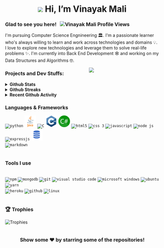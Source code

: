 
<h1 align="center"><img src="https://media.giphy.com/media/12oufCB0MyZ1Go/giphy.gif" width="40"> Hi, I’m Vinayak Mali </h1>

### Glad to see you here! &nbsp;  <img src="https://komarev.com/ghpvc/?username=malivinayak&label=Profile%20Views&color=blue&style=for-the-badge" alt="Vinayak Mali Profile Views"/></p>
I'm pursuing Computer Science Engnineering 🏛. I'm a passionate learner who's always willing to learn and work across technologies and domains 💡. I love to explore new technologies and leverage them to solve real-life problems ✨.  I'm currently into Back End Development 🕸️ and working on my Data Structures and Algorithms 🤓.

<img align='right' src="https://media.giphy.com/media/M9gbBd9nbDrOTu1Mqx/giphy.gif" width="230">

### Projects and Dev Stuffs:

<details>	
  <summary><b> Github Stats</b></summary>

  <br />
  <img height="180em" src="https://github-readme-stats.vercel.app/api?username=malivinayak&show_icons=true&hide_border=true&&count_private=true&include_all_commits=true" />
  <img height="180em" src="https://github-readme-stats.vercel.app/api/top-langs/?username=malivinayak&exclude_repo=KNN-Image-Classification&show_icons=true&hide_border=true&layout=compact&langs_count=8"/>
</details>

<details>	
  <summary><b> Github Streaks</b></summary>

  <br />
  <img height="180em" src="https://github-readme-streak-stats.herokuapp.com/?user=malivinayak&hide_border=true&count_private=true" />
</details>

<details>	
  <summary><b> Recent Github Activity</b></summary>

  <!--START_SECTION:activity-->
1. 🎉 Merged PR [#8](https://github.com/malivinayak/Multi-Programming/pull/8) in [malivinayak/Multi-Programming](https://github.com/malivinayak/Multi-Programming)
2. 🗣 Commented on [#8](https://github.com/malivinayak/Multi-Programming/issues/8) in [malivinayak/Multi-Programming](https://github.com/malivinayak/Multi-Programming)
3. 🎉 Merged PR [#7](https://github.com/malivinayak/Multi-Programming/pull/7) in [malivinayak/Multi-Programming](https://github.com/malivinayak/Multi-Programming)
4. 💪 Opened PR [#7](https://github.com/malivinayak/Multi-Programming/pull/7) in [malivinayak/Multi-Programming](https://github.com/malivinayak/Multi-Programming)
5. 🎉 Merged PR [#6](https://github.com/malivinayak/Multi-Programming/pull/6) in [malivinayak/Multi-Programming](https://github.com/malivinayak/Multi-Programming)
<!--END_SECTION:activity-->
 
</details>

### Languages & Frameworks
<code><img title="Python" alt="python" width="35px" height="38" src="https://cdn.jsdelivr.net/gh/devicons/devicon/icons/python/python-original.svg" /></code>
<code><img height="38" src="https://raw.githubusercontent.com/github/explore/80688e429a7d4ef2fca1e82350fe8e3517d3494d/topics/java/java.png" alt="java"></code>
<code><img title="C" alt="C" width="30px" height="38" src="https://cdn.jsdelivr.net/gh/devicons/devicon/icons/c/c-original.svg" /></code>
<code><img height="38" src="https://raw.githubusercontent.com/github/explore/80688e429a7d4ef2fca1e82350fe8e3517d3494d/topics/cpp/cpp.png" alt="cpp"></code>
<code><img height="38" src="https://raw.githubusercontent.com/github/explore/80688e429a7d4ef2fca1e82350fe8e3517d3494d/topics/csharp/csharp.png" alt="Csharp"></code>
<code><img title="HTML 5" alt="html5" width="38" height="38" src="https://cdn.jsdelivr.net/gh/devicons/devicon/icons/html5/html5-original.svg" /></code>
<code><img title="CSS 3" alt="css 3" width="30px" height="38" src="https://cdn.jsdelivr.net/gh/devicons/devicon/icons/css3/css3-original.svg" /></code>
<code><img title="JavaScript" alt="javascript" width="30px" height="38" src="https://cdn.jsdelivr.net/gh/devicons/devicon/icons/javascript/javascript-original.svg" /></code>
<code><img title="NodeJS" height="38" alt="node js" width="30px" height="38" src="https://cdn.jsdelivr.net/gh/devicons/devicon/icons/nodejs/nodejs-original.svg" /></code>
<code><img height="38" src="https://img.shields.io/badge/-%23404d59.svg?style=for-the-badge&logo=express&logoColor=%2361DAFB" alt="expressjs"></code> 
<code><img height="38" src="https://raw.githubusercontent.com/github/explore/80688e429a7d4ef2fca1e82350fe8e3517d3494d/topics/sql/sql.png" alt="sql"></code>
<code> <img title="Markdown" alt="markdown" width="30px" height="38" src="https://cdn.jsdelivr.net/gh/devicons/devicon/icons/markdown/markdown-original.svg" /></code>
</br></br>

### Tools I use
<code> <img title="npm" alt="npm" width="30px" height="38" src="https://cdn.jsdelivr.net/gh/devicons/devicon/icons/npm/npm-original-wordmark.svg" /></code>
<code><img height="38" src="https://encrypted-tbn0.gstatic.com/images?q=tbn%3AANd9GcSTTzPAw-55ssm1Im594xYZ9eRQu2JylrkYLg&usqp=CAU" alt="mongodb"></code>
<code><img title="Git" alt="git" width="30px" height="38" src="https://cdn.jsdelivr.net/gh/devicons/devicon/icons/git/git-original.svg" /></code>
<code><img title="VS Code" alt="visual studio code" width="30px" height="38" src="https://cdn.jsdelivr.net/gh/devicons/devicon/icons/vscode/vscode-original.svg" /></code>
<code><img title="MS Windows" alt="microsoft windows" width="30px" height="38" src="https://cdn.jsdelivr.net/gh/devicons/devicon/icons/windows8/windows8-original.svg" /></code>
<code><img title="Ubuntu" alt="ubuntu" width="30px" height="38" src="https://cdn.jsdelivr.net/gh/devicons/devicon/icons/ubuntu/ubuntu-plain.svg" /></code>
<code> <img title="Yarn" alt="yarn" width="30px" height="38" src="https://cdn.jsdelivr.net/gh/devicons/devicon/icons/yarn/yarn-original.svg" /></code>
<code> <img title="Heroku" alt="heroku" width="30px" height="38" src="https://cdn.jsdelivr.net/gh/devicons/devicon/icons/heroku/heroku-original-wordmark.svg" /></code>
<code><img title="GitHub" alt="github" width="30px" height="38" src="https://cdn.jsdelivr.net/gh/devicons/devicon/icons/github/github-original.svg" /></code>
<code><img title="Linux" alt="linux" width="35px" height="38" src="https://cdn.jsdelivr.net/gh/devicons/devicon/icons/linux/linux-original.svg" /></code>
</br></br>

### 🏆 Trophies

![Trophies](https://github-profile-trophy.vercel.app/?username=malivinayak&theme=nord&no-frame=false&no-bg=false&margin-w=8&column=-1)



#

<div align="center">

### Show some ❤️ by starring some of the repositories!

</div>

